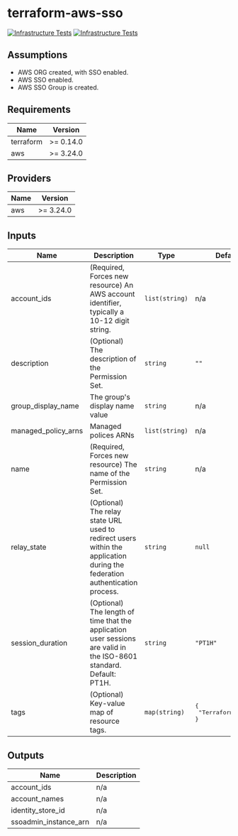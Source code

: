 # terraform-aws-sso

[![Infrastructure Tests](https://www.bridgecrew.cloud/badges/github/cloud-security-labs/terraform-aws-sso/general)](https://www.bridgecrew.cloud/link/badge?vcs=github&fullRepo=cloud-security-labs%2Fterraform-aws-sso&benchmark=INFRASTRUCTURE+SECURITY) [![Infrastructure Tests](https://www.bridgecrew.cloud/badges/github/cloud-security-labs/terraform-aws-sso/cis_aws)](https://www.bridgecrew.cloud/link/badge?vcs=github&fullRepo=cloud-security-labs%2Fterraform-aws-sso&benchmark=CIS+AWS+V1.2)

## Assumptions

- AWS ORG created, with SSO enabled.
- AWS SSO enabled.
- AWS SSO Group is created.

## Requirements

| Name      | Version   |
| --------- | --------- |
| terraform | >= 0.14.0 |
| aws       | >= 3.24.0 |

## Providers

| Name | Version   |
| ---- | --------- |
| aws  | >= 3.24.0 |

## Inputs

| Name                  | Description                                                                                                                | Type           | Default                                   | Required |
| --------------------- | -------------------------------------------------------------------------------------------------------------------------- | -------------- | ----------------------------------------- | :------: |
| account\_ids          | (Required, Forces new resource) An AWS account identifier, typically a 10-12 digit string.                                 | `list(string)` | n/a                                       |   yes    |
| description           | (Optional) The description of the Permission Set.                                                                          | `string`       | `""`                                      |    no    |
| group\_display\_name  | The group's display name value                                                                                             | `string`       | n/a                                       |   yes    |
| managed\_policy\_arns | Managed polices ARNs                                                                                                       | `list(string)` | n/a                                       |   yes    |
| name                  | (Required, Forces new resource) The name of the Permission Set.                                                            | `string`       | n/a                                       |   yes    |
| relay\_state          | (Optional) The relay state URL used to redirect users within the application during the federation authentication process. | `string`       | `null`                                    |    no    |
| session\_duration     | (Optional) The length of time that the application user sessions are valid in the ISO-8601 standard. Default: PT1H.        | `string`       | `"PT1H"`                                  |    no    |
| tags                  | (Optional) Key-value map of resource tags.                                                                                 | `map(string)`  | <pre>{<br>  "Terraform": "Yes"<br>}</pre> |    no    |

## Outputs

| Name                    | Description |
| ----------------------- | ----------- |
| account\_ids            | n/a         |
| account\_names          | n/a         |
| identity\_store\_id     | n/a         |
| ssoadmin\_instance\_arn | n/a         |
